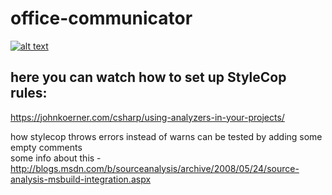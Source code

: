 # office-communicator
  
[![alt text](https://ci.appveyor.com/api/projects/status/github/OfficeCommunicator/office-communicator "Title")](https://ci.appveyor.com/project/darkwizz/office-communicator)
  
## here you can watch how to set up StyleCop rules:  
https://johnkoerner.com/csharp/using-analyzers-in-your-projects/  
  
  
  
how stylecop throws errors instead of warns can be tested by adding some empty comments  
some info about this - http://blogs.msdn.com/b/sourceanalysis/archive/2008/05/24/source-analysis-msbuild-integration.aspx
